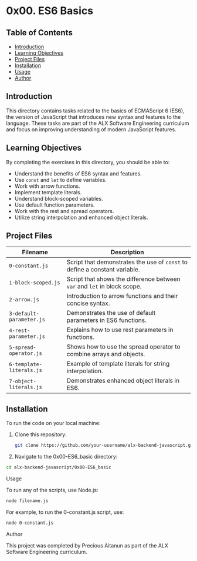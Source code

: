 # 0x00. ES6 Basics

## Table of Contents
- [Introduction](#introduction)
- [Learning Objectives](#learning-objectives)
- [Project Files](#project-files)
- [Installation](#installation)
- [Usage](#usage)
- [Author](#author)

## Introduction
This directory contains tasks related to the basics of ECMAScript 6 (ES6), the version of JavaScript that introduces new syntax and features to the language. These tasks are part of the ALX Software Engineering curriculum and focus on improving understanding of modern JavaScript features.

## Learning Objectives
By completing the exercises in this directory, you should be able to:

- Understand the benefits of ES6 syntax and features.
- Use `const` and `let` to define variables.
- Work with arrow functions.
- Implement template literals.
- Understand block-scoped variables.
- Use default function parameters.
- Work with the rest and spread operators.
- Utilize string interpolation and enhanced object literals.

## Project Files

| Filename               | Description                                                                 |
| ---------------------- | --------------------------------------------------------------------------- |
| `0-constant.js`         | Script that demonstrates the use of `const` to define a constant variable.  |
| `1-block-scoped.js`     | Script that shows the difference between `var` and `let` in block scope.    |
| `2-arrow.js`            | Introduction to arrow functions and their concise syntax.                   |
| `3-default-parameter.js`| Demonstrates the use of default parameters in ES6 functions.                |
| `4-rest-parameter.js`   | Explains how to use rest parameters in functions.                           |
| `5-spread-operator.js`  | Shows how to use the spread operator to combine arrays and objects.         |
| `6-template-literals.js`| Example of template literals for string interpolation.                      |
| `7-object-literals.js`  | Demonstrates enhanced object literals in ES6.                               |

## Installation
To run the code on your local machine:

1. Clone this repository:
   ```bash
   git clone https://github.com/your-username/alx-backend-javascript.git
   ```

2. Navigate to the 0x00-ES6_basic directory:
```bash
cd alx-backend-javascript/0x00-ES6_basic
```


Usage

To run any of the scripts, use Node.js:
```bash
node filename.js
```

For example, to run the 0-constant.js script, use:
```bash
node 0-constant.js
```

Author

This project was completed by Precious Aitanun as part of the ALX Software Engineering curriculum.

